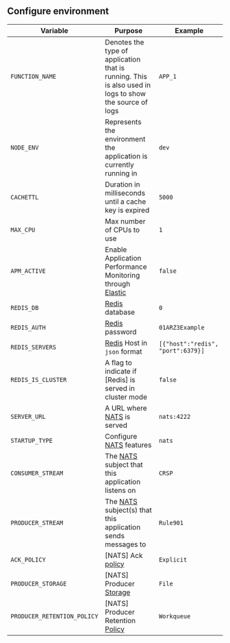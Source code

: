 ## Configure environment

| Variable | Purpose | Example
| ------ | ------ | ------ |
| `FUNCTION_NAME` | Denotes the type of application that is running. This is also used in logs to show the source of logs | `APP_1`
| `NODE_ENV` | Represents the environment the application is currently running in | `dev`
| `CACHETTL` | Duration in milliseconds until a cache key is expired |`5000`
| `MAX_CPU` | Max number of CPUs to use | `1`
| `APM_ACTIVE` | Enable Application Performance Monitoring through [Elastic](https://www.elastic.co/) | `false`
| `REDIS_DB` | [Redis](https://redis.io/) database | `0`
| `REDIS_AUTH` | [Redis](https://redis.io/) password | `01ARZ3Example`
| `REDIS_SERVERS` | [Redis](https://redis.io/) Host in `json` format | `[{"host":"redis", "port":6379}]`
| `REDIS_IS_CLUSTER` | A flag to indicate if [Redis] is served in cluster mode | `false`
| `SERVER_URL` | A URL where [NATS](https://nats.io) is served | `nats:4222`
| `STARTUP_TYPE` | Configure [NATS](https://nats.io) features | `nats`
| `CONSUMER_STREAM` | The [NATS](https://nats.io) subject that this application listens on | `CRSP`
| `PRODUCER_STREAM` | The [NATS](https://nats.io) subject(s) that this application sends messages to | `Rule901`
| `ACK_POLICY` | [NATS] Ack [policy](https://docs.nats.io/nats-concepts/jetstream/consumers#ackpolicy) | `Explicit`
| `PRODUCER_STORAGE` | [NATS] Producer [Storage](https://docs.nats.io/using-nats/developer/develop_jetstream/model_deep_dive#storage-overhead) | `File`
| `PRODUCER_RETENTION_POLICY` | [NATS] Producer Retention [Policy](https://docs.nats.io/using-nats/developer/develop_jetstream/model_deep_dive#stream-limits-retention-and-policy) | `Workqueue`

